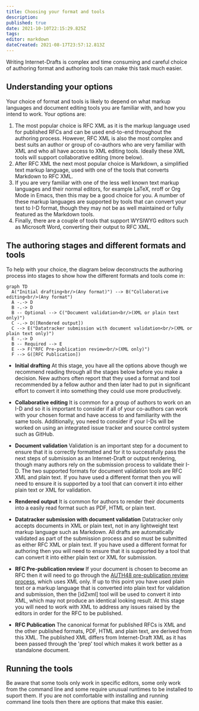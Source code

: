 ```yaml
---
title: Choosing your format and tools
description: 
published: true
date: 2021-10-10T22:15:29.825Z
tags: 
editor: markdown
dateCreated: 2021-08-17T23:57:12.813Z
---
```


Writing Internet-Drafts is complex and time consuming and careful choice of authoring format and authoring tools can make this task much easier.

## Understanding your options
Your choice of format and tools is likely to depend on what markup languages and document editing tools you are familiar with, and how you intend to work.  Your options are:
  1. The most popular choice is RFC XML as it is the markup language used for published RFCs and can be used end-to-end throughout the authoring process. However, RFC XML is also the most complex and best suits an author or group of co-authors who are very familiar with XML and who all have access to XML editing tools. Ideally these XML tools will support collaborative editing (more below).
  1. After RFC XML the next most popular choice is Markdown, a simplified text markup language, used with one of the tools that converts Markdown to RFC XML.  
  1. If you are very familiar with one of the less well known text markup languages and their normal editors, for example LaTeX, nroff or Org Mode in Emacs, then this may be a good choice for you.  A number of these markup languages are supported by tools that can convert your text to I-D format, though they may not be as well maintained or fully featured as the Markdown tools.
  1.  Finally, there are a couple of tools that support WYSIWYG editors such as Microsoft Word, converting their output to RFC XML.

## The authoring stages and different formats and tools
To help with your choice, the diagram below deconstructs the authoring process into stages to show how the different formats and tools come in:

```mermaid
graph TD  
  A("Initial drafting<br/>(Any format)") --> B("Collaborative editing<br/>(Any format")
  A -.-> D
  B -.-> D
  B -- Optional --> C("Document validation<br/>(XML or plain text only)")
  C -.-> D([Rendered output])
  C --> E("Datatracker submission with document validation<br/>(XML or plain text only)")
  E -.-> D
  B -- Required --> E
  E --> F("RFC Pre-publication review<br/>(XML only)")
  F --> G([RFC Publication])
```

- **Initial drafting** 
At this stage, you have all the options above though we recommend reading through all the stages below before you make a decision. New authors often report that they used a format and tool recommended by a fellow author and then later had to put in significant effort to convert it into something they could use more productively.

- **Collaborative editing**
It is common for a group of authors to work on an I-D and so it is important to consider if all of your co-authors can work with your chosen format and have access to and familiarity with the same tools. Additionally, you need to consider if your I-Ds will be worked on using an integrated issue tracker and source control system such as GitHub. 

- **Document validation** 
Validation is an important step for a document to ensure that it is correctly formatted and for it to successfully pass the next steps of submission as an Internet-Draft or output rendering, though many authors rely on the submission process to validate their I-D. The two supported formats for document validation tools are RFC XML and plain text.  If you have used a different format then you will need to ensure it is supported by a tool that can convert it into either plain text or XML for validation.

- **Rendered output**
It is common for authors to render their documents into a easily read format such as PDF, HTML or plain text.

- **Datatracker submission with document validation**
Datatracker only accepts documents in XML or plain text, not in any lightweight text markup language such as Markdown. All drafts are automatically validated as part of the submission process and so must be submitted as either RFC XML or plain text. If you have used a different format for authoring then you will need to ensure that it is supported by a tool that can convert it into either plain text or XML for submission.

- **RFC Pre-publication review**
If your document is chosen to become an RFC then it will need to go through the [AUTH48 pre-publication review process](https://www.rfc-editor.org/pubprocess/auth48/), which uses XML only.  If up to this point you have used plain text or a markup language that is converted into plain text for validation and submission, then the [id2xml] tool will be used to convert it into XML, which may not produce an identical looking result. At this stage you will need to work with XML to address any issues raised by the editors in order for the RFC to be published.

- **RFC Publication**
The canonical format for published RFCs is XML and the other published formats, PDF, HTML and plain text, are derived from this XML. The published XML differs from Internet-Draft XML as it has been passed through the 'prep' tool which makes it work better as a standalone document. 

## Running the tools
Be aware that some tools only work in specific editors, some only work from the command line and some require unusual runtimes to be installed to suport them. If you are not comfortable with installing and running command line tools then there are options that make this easier.
